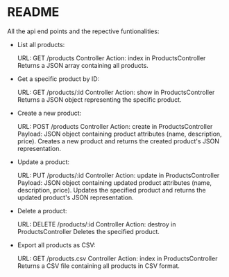 # README

All the api end points and the repective funtionalities:

* List all products:

    URL: GET /products
    Controller Action: index in ProductsController
    Returns a JSON array containing all products.

* Get a specific product by ID:

    URL: GET /products/:id
    Controller Action: show in ProductsController
    Returns a JSON object representing the specific product.

* Create a new product:

    URL: POST /products
    Controller Action: create in ProductsController
    Payload: JSON object containing product attributes (name, description, price).
    Creates a new product and returns the created product's JSON representation.

* Update a product:

    URL: PUT /products/:id
    Controller Action: update in ProductsController
    Payload: JSON object containing updated product attributes (name, description, price).
    Updates the specified product and returns the updated product's JSON representation.

* Delete a product:

    URL: DELETE /products/:id
    Controller Action: destroy in ProductsController
    Deletes the specified product.

* Export all products as CSV:

    URL: GET /products.csv
    Controller Action: index in ProductsController
    Returns a CSV file containing all products in CSV format.